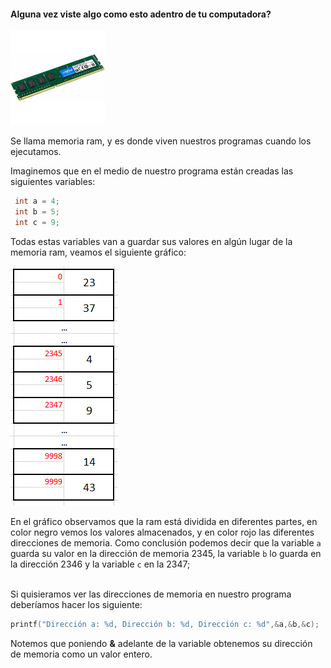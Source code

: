 <h4> Alguna vez viste algo como esto adentro de tu computadora?</h4>
<img src="https://raw.githubusercontent.com/otto-krause/mumuki-guia-c-punteros/master/assets/CT51264BD160BJ-01_1556028611596.jpg" alt="CT51264BD160BJ-01_1556028611596.jpg" width="30%" height="auto">

Se llama memoria ram, y es donde viven nuestros programas cuando los ejecutamos.<br>

Imaginemos que en el medio de nuestro programa están creadas las siguientes variables:

``` c
 int a = 4; 
 int b = 5; 
 int c = 9; 
```

 
 Todas estas variables van a guardar sus valores en algún lugar de la memoria ram, veamos el siguiente gráfico:
 
 <img src="https://raw.githubusercontent.com/otto-krause/mumuki-guia-c-punteros/master/assets/ejemplo%20ram_1552656721531.png" alt="ejemplo ram_1552656721531.png" width="auto" height="auto">
 
 En el gráfico observamos que la ram está dividida en diferentes partes, en color negro vemos los valores almacenados, y en color rojo las diferentes direcciones de memoria. Como conclusión podemos decir que la variable `a` guarda su valor en la dirección de memoria 2345, la variable `b` lo guarda en la dirección 2346 y la variable `c` en la 2347;
 
 <br>
 Si quisieramos ver las direcciones de memoria en nuestro programa deberíamos hacer los siguiente:
 
 ``` c
 printf("Dirección a: %d, Dirección b: %d, Dirección c: %d",&a,&b,&c);
```

 Notemos que poniendo **&** adelante de la variable obtenemos su dirección de memoria como un valor entero.